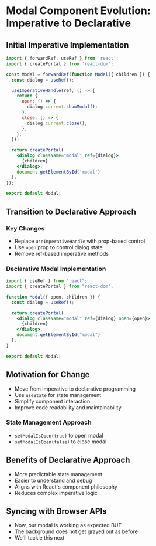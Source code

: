# Modal Component Evolution: Imperative to Declarative

## Initial Imperative Implementation
```jsx
import { forwardRef, useRef } from 'react';
import { createPortal } from 'react-dom';

const Modal = forwardRef(function Modal({ children }) {
  const dialog = useRef();

  useImperativeHandle(ref, () => {
    return {
      open: () => {
        dialog.current.showModal();
      },
      close: () => {
        dialog.current.close();
      },
    };
  });

  return createPortal(
    <dialog className="modal" ref={dialog}>
      {children}
    </dialog>,
    document.getElementById('modal')
  );
});

export default Modal;
```

## Transition to Declarative Approach

### Key Changes
- Replace `useImperativeHandle` with prop-based control
- Use `open` prop to control dialog state
- Remove ref-based imperative methods

### Declarative Modal Implementation
```jsx
import { useRef } from "react";
import { createPortal } from "react-dom";

function Modal({ open, children }) {
  const dialog = useRef();

  return createPortal(
    <dialog className="modal" ref={dialog} open={open}>
      {children}
    </dialog>,
    document.getElementById("modal")
  );
}

export default Modal;
```

## Motivation for Change
- Move from imperative to declarative programming
- Use `useState` for state management
- Simplify component interaction
- Improve code readability and maintainability

### State Management Approach
- `setModalIsOpen(true)` to open modal
- `setModalIsOpen(false)` to close modal

## Benefits of Declarative Approach
- More predictable state management
- Easier to understand and debug
- Aligns with React's component philosophy
- Reduces complex imperative logic

## Syncing with Browser APIs
- Now, our modal is working as expected BUT 
- The background does not get grayed out as before 
- We'll tackle this next
